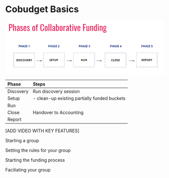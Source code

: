 # Cobudget Basics

![](/assets/process.png)

| Phase | Steps |
| :--- | :--- |
| Discovery | Run discovery session |
| Setup | - clean-up existing partially funded buckets |
| Run |  |
| Close | Handover to Accounting |
| Report |  |













\[ADD VIDEO WITH KEY FEATURES\]

Starting a group

Setting the rules for your group

Starting the funding process

Faciliating your group

